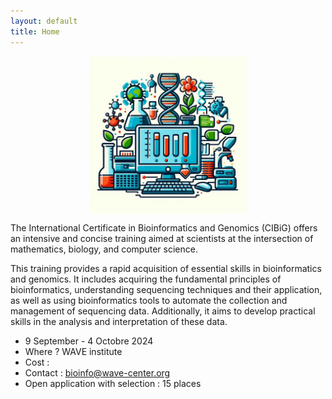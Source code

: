 ```yaml
---
layout: default
title: Home
---
```


<img src="public/logo1.jpeg" style="display: block; margin: 0 auto; width: 50%; height: 50%;">
  
The International Certificate in Bioinformatics and Genomics (CIBiG) offers an intensive and concise training aimed at scientists at the intersection of mathematics, biology, and computer science.

This training provides a rapid acquisition of essential skills in bioinformatics and genomics. It includes acquiring the fundamental principles of bioinformatics, understanding sequencing techniques and their application, as well as using bioinformatics tools to automate the collection and management of sequencing data. Additionally, it aims to develop practical skills in the analysis and interpretation of these data.
* 9 September - 4 Octobre 2024
* Where ? WAVE institute
* Cost :
* Contact : bioinfo@wave-center.org
* Open application with selection : 15 places


